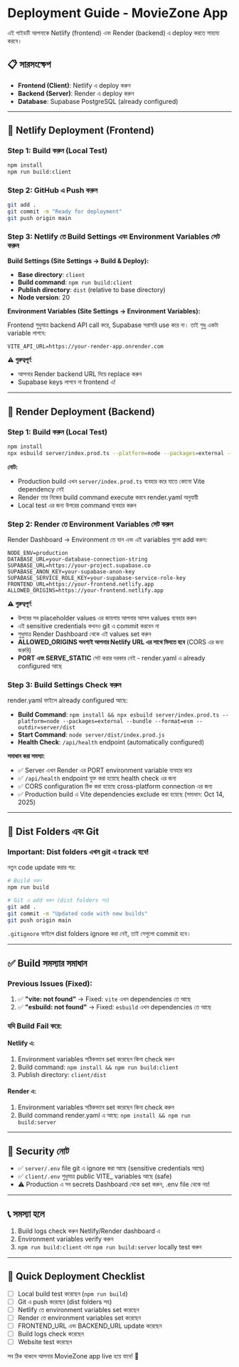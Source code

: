 # Deployment Guide - MovieZone App

এই গাইডটি আপনাকে Netlify (frontend) এবং Render (backend) এ deploy করতে সাহায্য করবে।

## 📋 সারসংক্ষেপ

- **Frontend (Client)**: Netlify এ deploy করুন
- **Backend (Server)**: Render এ deploy করুন
- **Database**: Supabase PostgreSQL (already configured)

---

## 🚀 Netlify Deployment (Frontend)

### Step 1: Build করুন (Local Test)
```bash
npm install
npm run build:client
```

### Step 2: GitHub এ Push করুন
```bash
git add .
git commit -m "Ready for deployment"
git push origin main
```

### Step 3: Netlify তে Build Settings এবং Environment Variables সেট করুন

**Build Settings (Site Settings → Build & Deploy):**
- **Base directory**: `client`
- **Build command**: `npm run build:client`
- **Publish directory**: `dist` (relative to base directory)
- **Node version**: 20

**Environment Variables (Site Settings → Environment Variables):**

Frontend শুধুমাত্র backend API call করে, Supabase সরাসরি use করে না। তাই শুধু একটা variable লাগবে:

```
VITE_API_URL=https://your-render-app.onrender.com
```

**⚠️ গুরুত্বপূর্ণ**: 
- আপনার Render backend URL দিয়ে replace করুন
- Supabase keys লাগবে না frontend এ!

---

## 🔧 Render Deployment (Backend)

### Step 1: Build করুন (Local Test)
```bash
npm install
npx esbuild server/index.prod.ts --platform=node --packages=external --bundle --format=esm --outdir=server/dist
```

**নোট:** 
- Production build এখন `server/index.prod.ts` ব্যবহার করে যাতে কোনো Vite dependency নেই
- Render তার নিজের build command execute করবে render.yaml অনুযায়ী
- Local test এর জন্য উপরের command ব্যবহার করুন

### Step 2: Render তে Environment Variables সেট করুন

Render Dashboard → Environment তে যান এবং এই variables গুলো add করুন:

```
NODE_ENV=production
DATABASE_URL=your-database-connection-string
SUPABASE_URL=https://your-project.supabase.co
SUPABASE_ANON_KEY=your-supabase-anon-key
SUPABASE_SERVICE_ROLE_KEY=your-supabase-service-role-key
FRONTEND_URL=https://your-frontend.netlify.app
ALLOWED_ORIGINS=https://your-frontend.netlify.app
```

**⚠️ গুরুত্বপূর্ণ**: 
- উপরের সব placeholder values এর জায়গায় আপনার আসল values ব্যবহার করুন
- এই sensitive credentials কখনও git এ commit করবেন না
- শুধুমাত্র Render Dashboard থেকে এই values set করুন
- **ALLOWED_ORIGINS অবশ্যই আপনার Netlify URL এর সাথে মিলতে হবে** (CORS এর জন্য জরুরি)
- **PORT এবং SERVE_STATIC** সেট করার দরকার নেই - render.yaml এ already configured আছে

### Step 3: Build Settings Check করুন

render.yaml ফাইলে already configured আছে:

- **Build Command**: `npm install && npx esbuild server/index.prod.ts --platform=node --packages=external --bundle --format=esm --outdir=server/dist`
- **Start Command**: `node server/dist/index.prod.js`
- **Health Check**: `/api/health` endpoint (automatically configured)

**সমাধান করা সমস্যা**:
- ✅ Server এখন Render এর PORT environment variable ব্যবহার করে
- ✅ `/api/health` endpoint যুক্ত করা হয়েছে health check এর জন্য
- ✅ CORS configuration ঠিক করা হয়েছে cross-platform connection এর জন্য
- ✅ Production build এ Vite dependencies exclude করা হয়েছে (সমাধান: Oct 14, 2025)

---

## 📁 Dist Folders এবং Git

### Important: Dist folders এখন git এ track হবে!

নতুন code update করার পর:

```bash
# Build করুন
npm run build

# Git এ add করুন (dist folders সহ)
git add .
git commit -m "Updated code with new builds"
git push origin main
```

`.gitignore` ফাইলে dist folders ignore করা নেই, তাই সেগুলো commit হবে।

---

## ✅ Build সমস্যার সমাধান

### Previous Issues (Fixed):
1. ✅ **"vite: not found"** → Fixed: `vite` এখন dependencies তে আছে
2. ✅ **"esbuild: not found"** → Fixed: `esbuild` এখন dependencies তে আছে

### যদি Build Fail করে:

#### Netlify এ:
1. Environment variables সঠিকভাবে set করেছেন কিনা check করুন
2. Build command: `npm install && npm run build:client`
3. Publish directory: `client/dist`

#### Render এ:
1. Environment variables সঠিকভাবে set করেছেন কিনা check করুন
2. Build command render.yaml এ আছে: `npm install && npm run build:server`

---

## 🔐 Security নোট

- ✅ `server/.env` file git এ ignore করা আছে (sensitive credentials আছে)
- ✅ `client/.env` শুধুমাত্র public VITE_ variables আছে (safe)
- ⚠️ Production এ সব secrets Dashboard থেকে set করুন, .env file থেকে নয়!

---

## 📞 সমস্যা হলে

1. Build logs check করুন Netlify/Render dashboard এ
2. Environment variables verify করুন
3. `npm run build:client` এবং `npm run build:server` locally test করুন

---

## 🎯 Quick Deployment Checklist

- [ ] Local build test করেছেন (`npm run build`)
- [ ] Git এ push করেছেন (dist folders সহ)
- [ ] Netlify তে environment variables set করেছেন
- [ ] Render তে environment variables set করেছেন
- [ ] FRONTEND_URL এবং BACKEND_URL update করেছেন
- [ ] Build logs check করেছেন
- [ ] Website test করেছেন

সব ঠিক থাকলে আপনার MovieZone app live হয়ে যাবে! 🎉
